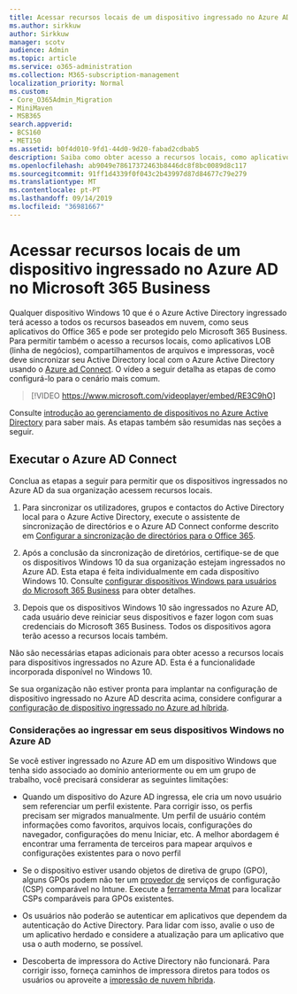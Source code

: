 ```yaml
---
title: Acessar recursos locais de um dispositivo ingressado no Azure AD no Microsoft 365 Business
ms.author: sirkkuw
author: Sirkkuw
manager: scotv
audience: Admin
ms.topic: article
ms.service: o365-administration
ms.collection: M365-subscription-management
localization_priority: Normal
ms.custom:
- Core_O365Admin_Migration
- MiniMaven
- MSB365
search.appverid:
- BCS160
- MET150
ms.assetid: b0f4d010-9fd1-44d0-9d20-fabad2cdbab5
description: Saiba como obter acesso a recursos locais, como aplicativos de linha de negócios, compartilhamentos de arquivos e impressoras de um dispositivo do Windows 10 ingressado no Azure Active Directory.
ms.openlocfilehash: ab9049e78617372463b8446dc8f8bc0089d8c117
ms.sourcegitcommit: 91ff1d4339f0f043c2b43997d87d84677c79e279
ms.translationtype: MT
ms.contentlocale: pt-PT
ms.lasthandoff: 09/14/2019
ms.locfileid: "36981667"
---
```

# <a name="access-on-premises-resources-from-an-azure-ad-joined-device-in-microsoft-365-business"></a>Acessar recursos locais de um dispositivo ingressado no Azure AD no Microsoft 365 Business

Qualquer dispositivo Windows 10 que é o Azure Active Directory ingressado terá acesso a todos os recursos baseados em nuvem, como seus aplicativos do Office 365 e pode ser protegido pelo Microsoft 365 Business. Para permitir também o acesso a recursos locais, como aplicativos LOB (linha de negócios), compartilhamentos de arquivos e impressoras, você deve sincronizar seu Active Directory local com o Azure Active Directory usando o [Azure ad Connect](https://docs.microsoft.com/en-us/azure/active-directory/connect/active-directory-aadconnect). O vídeo a seguir detalha as etapas de como configurá-lo para o cenário mais comum.
 
> [!VIDEO https://www.microsoft.com/videoplayer/embed/RE3C9hO]

Consulte [introdução ao gerenciamento de dispositivos no Azure Active Directory](https://docs.microsoft.com/en-us/azure/active-directory/device-management-introduction) para saber mais.
As etapas também são resumidas nas seções a seguir.

## <a name="run-azure-ad-connect"></a>Executar o Azure AD Connect

Conclua as etapas a seguir para permitir que os dispositivos ingressados no Azure AD da sua organização acessem recursos locais.
  
1. Para sincronizar os utilizadores, grupos e contactos do Active Directory local para o Azure Active Directory, execute o assistente de sincronização de directórios e o Azure AD Connect conforme descrito em [Configurar a sincronização de directórios para o Office 365](https://support.office.com/article/1b3b5318-6977-42ed-b5c7-96fa74b08846).
    
2. Após a conclusão da sincronização de diretórios, certifique-se de que os dispositivos Windows 10 da sua organização estejam ingressados no Azure AD. Esta etapa é feita individualmente em cada dispositivo Windows 10. Consulte [configurar dispositivos Windows para usuários do Microsoft 365 Business](set-up-windows-devices.md) para obter detalhes. 
    
3. Depois que os dispositivos Windows 10 são ingressados no Azure AD, cada usuário deve reiniciar seus dispositivos e fazer logon com suas credenciais do Microsoft 365 Business. Todos os dispositivos agora terão acesso a recursos locais também.
    
Não são necessárias etapas adicionais para obter acesso a recursos locais para dispositivos ingressados no Azure AD. Esta é a funcionalidade incorporada disponível no Windows 10. 
  
Se sua organização não estiver pronta para implantar na configuração de dispositivo ingressado no Azure AD descrita acima, considere configurar a [configuração de dispositivo ingressado no Azure ad híbrida](manage-windows-devices.md).
  
### <a name="considerations-when-joining-your-windows-devices-to-azure-ad"></a>Considerações ao ingressar em seus dispositivos Windows no Azure AD

Se você estiver ingressado no Azure AD em um dispositivo Windows que tenha sido associado ao domínio anteriormente ou em um grupo de trabalho, você precisará considerar as seguintes limitações:
  
- Quando um dispositivo do Azure AD ingressa, ele cria um novo usuário sem referenciar um perfil existente. Para corrigir isso, os perfis precisam ser migrados manualmente. Um perfil de usuário contém informações como favoritos, arquivos locais, configurações do navegador, configurações do menu Iniciar, etc. A melhor abordagem é encontrar uma ferramenta de terceiros para mapear arquivos e configurações existentes para o novo perfil

- Se o dispositivo estiver usando objetos de diretiva de grupo (GPO), alguns GPOs podem não ter um [provedor de](https://docs.microsoft.com/windows/configuration/provisioning-packages/how-it-pros-can-use-configuration-service-providers) serviços de configuração (CSP) comparável no Intune. Execute a [ferramenta Mmat](https://www.microsoft.com/download/details.aspx?id=45520) para localizar CSPs comparáveis para GPOs existentes.

- Os usuários não poderão se autenticar em aplicativos que dependem da autenticação do Active Directory. Para lidar com isso, avalie o uso de um aplicativo herdado e considere a atualização para um aplicativo que usa o auth moderno, se possível.

- Descoberta de impressora do Active Directory não funcionará. Para corrigir isso, forneça caminhos de impressora diretos para todos os usuários ou aproveite a [impressão de nuvem híbrida](https://docs.microsoft.com/windows-server/administration/hybrid-cloud-print/hybrid-cloud-print-deploy).
